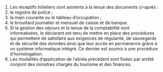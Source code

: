 1) Les réceptifs hôteliers sont astreints à la tenue des documents ci-après :
1) le registre de police ;
1) la main courante ou le tableau d’occupation ;
1) le brouillard journalier et mensuel de caisse et de banque.
2) Si la gestion des séjours et la tenue de la comptabilité sont informatisées, le
déclarant est tenu de mettre en place des procédures qui permettent de satisfaire aux exigences de régularité, de sauvegarde et de sécurité des données ainsi que leur accès en permanence grâce à un système informatique intégré. Ce dernier est soumis à une procédure d’homologation.
3) Les modalités d’application de l’alinéa précédent sont fixées par arrêté conjoint
des ministres chargés du tourisme et des finances.